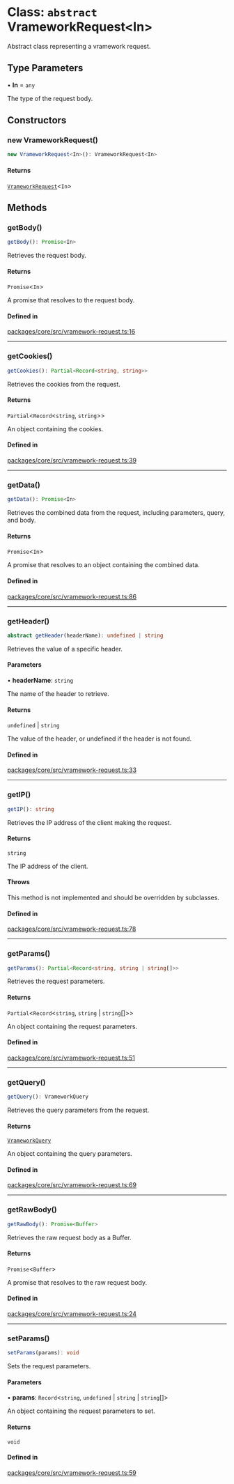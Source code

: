 # Class: `abstract` VrameworkRequest\<In\>

Abstract class representing a vramework request.

## Type Parameters

• **In** = `any`

The type of the request body.

## Constructors

### new VrameworkRequest()

```ts
new VrameworkRequest<In>(): VrameworkRequest<In>
```

#### Returns

[`VrameworkRequest`](VrameworkRequest.md)\<`In`\>

## Methods

### getBody()

```ts
getBody(): Promise<In>
```

Retrieves the request body.

#### Returns

`Promise`\<`In`\>

A promise that resolves to the request body.

#### Defined in

[packages/core/src/vramework-request.ts:16](https://github.com/vramework/vramework/blob/725723db2d3435e2df2b809e6609ff26f8be368c/packages/core/src/vramework-request.ts#L16)

***

### getCookies()

```ts
getCookies(): Partial<Record<string, string>>
```

Retrieves the cookies from the request.

#### Returns

`Partial`\<`Record`\<`string`, `string`\>\>

An object containing the cookies.

#### Defined in

[packages/core/src/vramework-request.ts:39](https://github.com/vramework/vramework/blob/725723db2d3435e2df2b809e6609ff26f8be368c/packages/core/src/vramework-request.ts#L39)

***

### getData()

```ts
getData(): Promise<In>
```

Retrieves the combined data from the request, including parameters, query, and body.

#### Returns

`Promise`\<`In`\>

A promise that resolves to an object containing the combined data.

#### Defined in

[packages/core/src/vramework-request.ts:86](https://github.com/vramework/vramework/blob/725723db2d3435e2df2b809e6609ff26f8be368c/packages/core/src/vramework-request.ts#L86)

***

### getHeader()

```ts
abstract getHeader(headerName): undefined | string
```

Retrieves the value of a specific header.

#### Parameters

• **headerName**: `string`

The name of the header to retrieve.

#### Returns

`undefined` \| `string`

The value of the header, or undefined if the header is not found.

#### Defined in

[packages/core/src/vramework-request.ts:33](https://github.com/vramework/vramework/blob/725723db2d3435e2df2b809e6609ff26f8be368c/packages/core/src/vramework-request.ts#L33)

***

### getIP()

```ts
getIP(): string
```

Retrieves the IP address of the client making the request.

#### Returns

`string`

The IP address of the client.

#### Throws

This method is not implemented and should be overridden by subclasses.

#### Defined in

[packages/core/src/vramework-request.ts:78](https://github.com/vramework/vramework/blob/725723db2d3435e2df2b809e6609ff26f8be368c/packages/core/src/vramework-request.ts#L78)

***

### getParams()

```ts
getParams(): Partial<Record<string, string | string[]>>
```

Retrieves the request parameters.

#### Returns

`Partial`\<`Record`\<`string`, `string` \| `string`[]\>\>

An object containing the request parameters.

#### Defined in

[packages/core/src/vramework-request.ts:51](https://github.com/vramework/vramework/blob/725723db2d3435e2df2b809e6609ff26f8be368c/packages/core/src/vramework-request.ts#L51)

***

### getQuery()

```ts
getQuery(): VrameworkQuery
```

Retrieves the query parameters from the request.

#### Returns

[`VrameworkQuery`](../type-aliases/VrameworkQuery.md)

An object containing the query parameters.

#### Defined in

[packages/core/src/vramework-request.ts:69](https://github.com/vramework/vramework/blob/725723db2d3435e2df2b809e6609ff26f8be368c/packages/core/src/vramework-request.ts#L69)

***

### getRawBody()

```ts
getRawBody(): Promise<Buffer>
```

Retrieves the raw request body as a Buffer.

#### Returns

`Promise`\<`Buffer`\>

A promise that resolves to the raw request body.

#### Defined in

[packages/core/src/vramework-request.ts:24](https://github.com/vramework/vramework/blob/725723db2d3435e2df2b809e6609ff26f8be368c/packages/core/src/vramework-request.ts#L24)

***

### setParams()

```ts
setParams(params): void
```

Sets the request parameters.

#### Parameters

• **params**: `Record`\<`string`, `undefined` \| `string` \| `string`[]\>

An object containing the request parameters to set.

#### Returns

`void`

#### Defined in

[packages/core/src/vramework-request.ts:59](https://github.com/vramework/vramework/blob/725723db2d3435e2df2b809e6609ff26f8be368c/packages/core/src/vramework-request.ts#L59)
